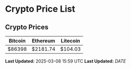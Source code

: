 # Crypto Price List

## Crypto Prices
| Bitcoin | Ethereum | Litecoin |
| ------- | -------- | -------- |
| $86398 | $2181.74 | $104.03 |
**Last Updated:** 2025-03-08 15:59 UTC
**Last Updated:** $DATE$
